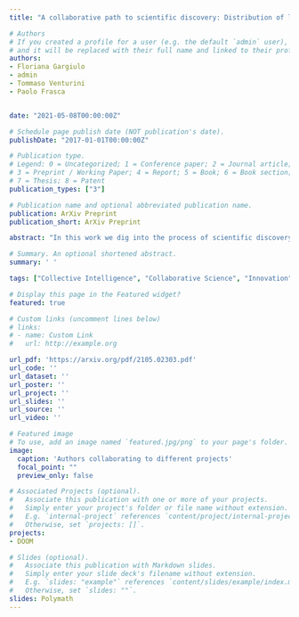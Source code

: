 ```yaml
---
title: "A collaborative path to scientific discovery: Distribution of labor, productivity and innovation in collaborative science"

# Authors
# If you created a profile for a user (e.g. the default `admin` user), write the username (folder name) here 
# and it will be replaced with their full name and linked to their profile.
authors:
- Floriana Gargiulo
- admin
- Tommaso Venturini
- Paolo Frasca


date: "2021-05-08T00:00:00Z"

# Schedule page publish date (NOT publication's date).
publishDate: "2017-01-01T00:00:00Z"

# Publication type.
# Legend: 0 = Uncategorized; 1 = Conference paper; 2 = Journal article;
# 3 = Preprint / Working Paper; 4 = Report; 5 = Book; 6 = Book section;
# 7 = Thesis; 8 = Patent
publication_types: ["3"]

# Publication name and optional abbreviated publication name.
publication: ArXiv Preprint
publication_short: ArXiv Preprint

abstract: "In this work we dig into the process of scientific discovery by looking at a yet unexploited source of information: Polymath projects. Polymath projects are an original attempt to collectively solve mathematical problems in an online collaborative environment. To investigate the Polymath experiment, we analyze all the posts related to the projects that arrived to a peer reviewed publication with a particular attention to the organization of labor and the innovations originating from the author contributions. We observe that a significant presence of sporadic contributor boosts the productivity of the most active users and that productivity, in terms of number of posts, grows super-linearly with the number of contributors. When it comes to innovation in large scale collaborations, there is no exact rule determining, a priori, who the main innovators will be. Sometimes, serendipitous interactions by sporadic contributors can have a large impact on the discovery process and a single post by an occasional participant can steer the work into a new direction."

# Summary. An optional shortened abstract.
summary: ' '

tags: ["Collective Intelligence", "Collaborative Science", "Innovation", "Discovery"]

# Display this page in the Featured widget?
featured: true

# Custom links (uncomment lines below)
# links:
# - name: Custom Link
#   url: http://example.org

url_pdf: 'https://arxiv.org/pdf/2105.02303.pdf'
url_code: ''
url_dataset: ''
url_poster: ''
url_project: ''
url_slides: ''
url_source: ''
url_video: ''

# Featured image
# To use, add an image named `featured.jpg/png` to your page's folder. 
image:
  caption: 'Authors collaborating to different projects'
  focal_point: ""
  preview_only: false

# Associated Projects (optional).
#   Associate this publication with one or more of your projects.
#   Simply enter your project's folder or file name without extension.
#   E.g. `internal-project` references `content/project/internal-project/index.md`.
#   Otherwise, set `projects: []`.
projects:
- DOOM

# Slides (optional).
#   Associate this publication with Markdown slides.
#   Simply enter your slide deck's filename without extension.
#   E.g. `slides: "example"` references `content/slides/example/index.md`.
#   Otherwise, set `slides: ""`.
slides: Polymath
---
```

